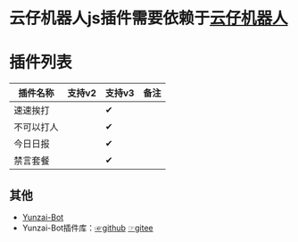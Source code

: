 
# 云仔机器人js插件需要依赖于[云仔机器人](https://github.com/Le-niao/Yunzai-Bot)

# 插件列表

| 插件名称|支持v2|支持v3|备注|
|-----------|-------|------|------|
|速速挨打| |✔| |
|不可以打人| |✔| |
|今日日报| |✔| |
|禁言套餐| |✔| |

## 其他
* [Yunzai-Bot](https://github.com/Le-niao/Yunzai-Bot)
* Yunzai-Bot插件库：[☞github](https://github.com/yhArcadia/Yunzai-Bot-plugins-index) [☞gitee](https://gitee.com/yhArcadia/Yunzai-Bot-plugins-index)